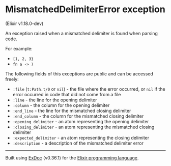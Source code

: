 # MismatchedDelimiterError exception
(Elixir v1.18.0-dev)

An exception raised when a mismatched delimiter is found when parsing code.

For example:

- `[1, 2, 3}`
- `fn a -> )`

The following fields of this exceptions are public and can be accessed freely:

- `:file` (`t:Path.t/0` or `nil`) - the file where the error occurred, or `nil` if
  the error occurred in code that did not come from a file
- `:line` - the line for the opening delimiter
- `:column` - the column for the opening delimiter
- `:end_line` - the line for the mismatched closing delimiter
- `:end_column` - the column for the mismatched closing delimiter
- `:opening_delimiter` - an atom representing the opening delimiter
- `:closing_delimiter` - an atom representing the mismatched closing delimiter
- `:expected_delimiter` - an atom representing the closing delimiter
- `:description` - a description of the mismatched delimiter error




---
Built using [ExDoc](https://github.com/elixir-lang/ex_doc "ExDoc") (v0.36.1) for the [Elixir programming language](href="https://elixir-lang.org" "Elixir").

